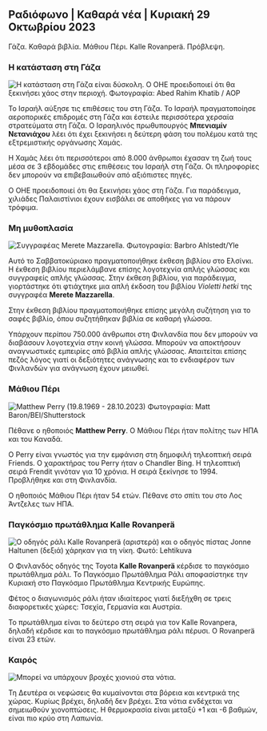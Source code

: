 ## Ραδιόφωνο \| Καθαρά νέα \| Κυριακή 29 Οκτωβρίου 2023

Γάζα. Καθαρά βιβλία. Μάθιου Πέρι. Kalle Rovanperä. Πρόβλεψη.

### Η κατάσταση στη Γάζα

![Η κατάσταση στη Γάζα είναι δύσκολη. Ο ΟΗΕ προειδοποιεί ότι θα ξεκινήσει χάος στην περιοχή. Φωτογραφία: Abed Rahim Khatib / AOP](https://images.cdn.yle.fi/image/upload/c_crop,h_3780,w_6720,x_0,y_700/ar_1.777777777777777,c_fill,g_57,w_1./q_auto:eco/f_auto/fl_lossy/v1698587757/39-1192921653e641fc4a70)

Το Ισραήλ αύξησε τις επιθέσεις του στη Γάζα. Το Ισραήλ πραγματοποίησε αεροπορικές επιδρομές στη Γάζα και έστειλε περισσότερα χερσαία στρατεύματα στη Γάζα. Ο Ισραηλινός πρωθυπουργός **Μπενιαμίν Νετανιάχου** λέει ότι έχει ξεκινήσει η δεύτερη φάση του πολέμου κατά της εξτρεμιστικής οργάνωσης Χαμάς.

Η Χαμάς λέει ότι περισσότεροι από 8.000 άνθρωποι έχασαν τη ζωή τους μέσα σε 3 εβδομάδες στις επιθέσεις του Ισραήλ στη Γάζα. Οι πληροφορίες δεν μπορούν να επιβεβαιωθούν από αξιόπιστες πηγές.

Ο ΟΗΕ προειδοποιεί ότι θα ξεκινήσει χάος στη Γάζα. Για παράδειγμα, χιλιάδες Παλαιστίνιοι έχουν εισβάλει σε αποθήκες για να πάρουν τρόφιμα.

### Μη μυθοπλασία

![Συγγραφέας Merete Mazzarella. Φωτογραφία: Barbro Ahlstedt/Yle](https://images.cdn.yle.fi/image/upload/c_crop,h_3159,w_5616,x_0,y_0/ar_1.7777777777777777,c_fill,g_faces,h_120,h_120.q_auto:eco/f_auto/fl_lossy/v1620995152/39-806292609e6be113e02)

Αυτό το Σαββατοκύριακο πραγματοποιήθηκε έκθεση βιβλίου στο Ελσίνκι. Η έκθεση βιβλίου περιελάμβανε επίσης λογοτεχνία απλής γλώσσας και συγγραφείς απλής γλώσσας. Στην έκθεση βιβλίου, για παράδειγμα, γιορτάστηκε ότι φτιάχτηκε μια απλή έκδοση του βιβλίου *Violetti hetki* της συγγραφέα **Merete Mazzarella**.

Στην έκθεση βιβλίου πραγματοποιήθηκε επίσης μεγάλη συζήτηση για το σαφές βιβλίο, όπου συζητήθηκαν βιβλία σε καθαρή γλώσσα.

Υπάρχουν περίπου 750.000 άνθρωποι στη Φινλανδία που δεν μπορούν να διαβάσουν λογοτεχνία στην κοινή γλώσσα. Μπορούν να αποκτήσουν αναγνωστικές εμπειρίες από βιβλία απλής γλώσσας. Απαιτείται επίσης πεζός λόγος γιατί οι δεξιότητες ανάγνωσης και το ενδιαφέρον των Φινλανδών για ανάγνωση έχουν μειωθεί.

### Μάθιου Πέρι

![Matthew Perry (19.8.1969 - 28.10.2023) Φωτογραφία: Matt Baron/BEI/Shutterstock](https://images.cdn.yle.fi/image/upload/c_crop,h_2329,w_4141,x_0,ar_1_54/.7777777777777777,c_fill,g_faces,h_675,w_1200/dpr_1.0/q_auto:eco/f_auto/fl_lossy/v1698579698/39-1192810653df4bb0)

Πέθανε ο ηθοποιός **Matthew Perry**. Ο Μάθιου Πέρι ήταν πολίτης των ΗΠΑ και του Καναδά.

Ο Perry είναι γνωστός για την εμφάνιση στη δημοφιλή τηλεοπτική σειρά Friends. Ο χαρακτήρας του Perry ήταν ο Chandler Bing. Η τηλεοπτική σειρά Frendit γινόταν για 10 χρόνια. Η σειρά ξεκίνησε το 1994. Προβλήθηκε και στη Φινλανδία.

Ο ηθοποιός Μάθιου Πέρι ήταν 54 ετών. Πέθανε στο σπίτι του στο Λος Άντζελες των ΗΠΑ.

### Παγκόσμιο πρωτάθλημα Kalle Rovanperä

![Ο οδηγός ράλι Kalle Rovanperä (αριστερά) και ο οδηγός πίστας Jonne Haltunen (δεξιά) χάρηκαν για τη νίκη. Φωτό: Lehtikuva](https://images.cdn.yle.fi/image/upload/c_crop,h_2406,w_4278,x_0,y_445/ar_1.77777777777777,c_fill,g_faces,h_670:0tocoe/w_pr/f_auto/fl_lossy/v1698587806/39-1192922653e645d852bc)

Ο Φινλανδός οδηγός της Toyota **Kalle Rovanperä** κέρδισε το παγκόσμιο πρωτάθλημα ράλι. Το Παγκόσμιο Πρωτάθλημα Ράλι αποφασίστηκε την Κυριακή στο Παγκόσμιο Πρωτάθλημα Κεντρικής Ευρώπης.

Φέτος ο διαγωνισμός ράλι ήταν ιδιαίτερος γιατί διεξήχθη σε τρεις διαφορετικές χώρες: Τσεχία, Γερμανία και Αυστρία.

Το πρωτάθλημα είναι το δεύτερο στη σειρά για τον Kalle Rovanpera, δηλαδή κέρδισε και το παγκόσμιο πρωτάθλημα ράλι πέρυσι. Ο Rovanperä είναι 23 ετών.

### Καιρός

![Μπορεί να υπάρχουν βροχές χιονιού στα νότια.](https://images.cdn.yle.fi/image/upload/c_crop,h_1080,w_1919,x_0,y_0/ar_1.777777777777777,c_fill,g_50,w_2/dpr_1.0/q_auto:eco/f_auto/fl_lossy/v1698594490/39-1192967653e7ea05e07b)

Τη Δευτέρα οι νεφώσεις θα κυμαίνονται στα βόρεια και κεντρικά της χώρας. Κυρίως βρέχει, δηλαδή δεν βρέχει. Στα νότια ενδέχεται να σημειωθούν χιονοπτώσεις. Η θερμοκρασία είναι μεταξύ +1 και -6 βαθμών, είναι πιο κρύο στη Λαπωνία.